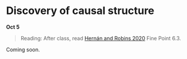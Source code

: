 
# Discovery of causal structure

**Oct 5**

> Reading: After class, read [Hernán and Robins 2020](https://www.hsph.harvard.edu/miguel-hernan/causal-inference-book/) Fine Point 6.3.

Coming soon.
